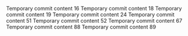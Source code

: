 Temporary commit content 16
Temporary commit content 18
Temporary commit content 19
Temporary commit content 24
Temporary commit content 51
Temporary commit content 52
Temporary commit content 67
Temporary commit content 88
Temporary commit content 89
